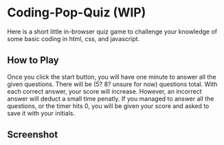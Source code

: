 # Coding-Pop-Quiz (WIP)

Here is a short little in-browser quiz game to challenge your knowledge of some basic coding in html, css, and javascript.

## How to Play

Once you click the start button, you will have one minute to answer all the given questions. There will be (5? 8? unsure for now) questions total. With each correct answer, your score will increase. However, an incorrect answer will deduct a small time penatly. If you managed to answer all the questions, or the timer hits 0, you will be given your score and asked to save it with your initials.

## Screenshot 
